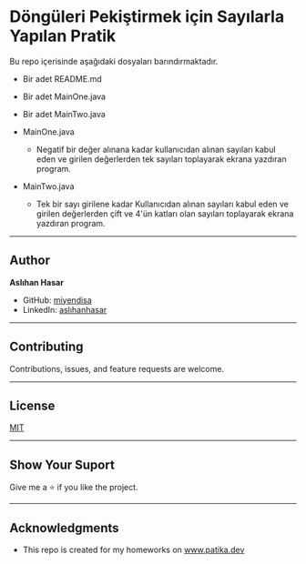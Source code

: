 # Döngüleri Pekiştirmek için Sayılarla Yapılan Pratik

Bu repo içerisinde aşağıdaki dosyaları barındırmaktadır.
* Bir adet README.md
* Bir adet MainOne.java
* Bir adet MainTwo.java


* MainOne.java
    * Negatif bir değer alınana kadar kullanıcıdan alınan sayıları 
kabul eden ve girilen değerlerden tek sayıları toplayarak ekrana
yazdıran program.


* MainTwo.java
    * Tek bir sayı girilene kadar Kullanıcıdan alınan sayıları kabul
eden ve girilen değerlerden çift ve 4'ün katları olan sayıları toplayarak 
ekrana yazdıran program.

---

## Author
**Aslıhan Hasar**

* GitHub: [miyendisa](https://github.com/miyendisa)
* LinkedIn: [aslıhanhasar](https://www.linkedin.com/in/asl%C4%B1hanhasar
  )
---

## Contributing
Contributions, issues, and feature requests are welcome.

---

## License

[MIT](https://choosealicense.com/licenses/mit/)

---

## Show Your Suport
Give me a &#11088; if you like the project.

---

## Acknowledgments
* This repo is created for my homeworks on www.patika.dev
